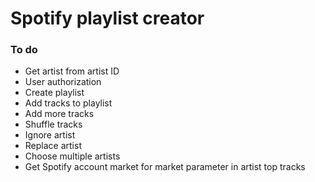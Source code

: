 # Spotify playlist creator

### To do
- Get artist from artist ID
- User authorization
- Create playlist
- Add tracks to playlist
- Add more tracks
- Shuffle tracks
- Ignore artist
- Replace artist
- Choose multiple artists
- Get Spotify account market for market parameter in artist top tracks